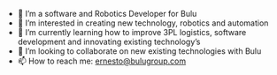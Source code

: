 - 👋 I’m a software and Robotics Developer for Bulu
- 👀 I’m interested in creating new technology, robotics and automation 
- 🌱 I’m currently learning how to improve 3PL logistics, software development and innovating existing technology’s
- 💞️ I’m looking to collaborate on new existing technologies with Bulu 
- 📫 How to reach me: ernesto@bulugroup.com

<!---
BuluBoxSoftware/BuluBoxSoftware is a ✨ special ✨ repository because its `README.md` (this file) appears on your GitHub profile.
You can click the Preview link to take a look at your changes.
--->
